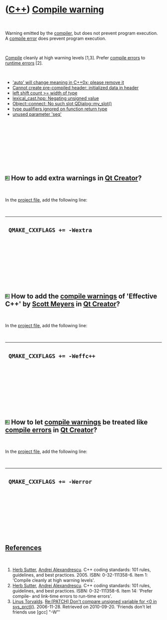 



 

 

 

 

 

([C++](Cpp.md)) [Compile warning](CppCompileWarning.md)
=========================================================

 

Warning emitted by the [compiler](CppCompiler.md), but does not prevent
program execution. A [compile error](CppCompileError.md) does prevent
program execution.

 

[Compile](CppCompiler.md) cleanly at high warning levels \[1,3\].
Prefer [compile errors](CppCompileError.md) to [runtime
errors](CppRuntimeError.md) \[2\].

 

-   ['auto' will change meaning in C++0x; please remove
    it](CppCompileWarningAutoWillChangeMeaningInC++0x.md)
-   [Cannot create pre-compiled header: initialized data in
    header](CppCompileWarningCannotCreatePreCompiledHeaderInitializedDataInHeader.md)
-   [left shift count &gt;= width of
    type](CppCompileWarningLeftShiftCounterBiggerOrEqualToWidthOfType.md)
-   [lexical\_cast.hpp: Negating unsigned
    value](CppCompileWarningLexical_castHppNegatingUnsignedValue.md)
-   [Object::connect: No such
    slot QDialog::my\_slot()](CppCompileWarningNoSuchSlot.md)
-   [type qualifiers ignored on function return
    type](CppCompileWarningTypeQualifiersIgnoredOnFunctionReturnType.md)
-   [unused parameter 'seq'](CppCompileWarningUnusedParameterSeq.md)

 

 

 

 

 

![Qt Creator](PicQtCreator.png) How to add extra warnings in [Qt Creator](CppQtCreator.md)?
--------------------------------------------------------------------------------------------

 

In the [project file](CppQtProjectFile.md), add the following line:

 

  ------------------------------
  ` QMAKE_CXXFLAGS += -Wextra`
  ------------------------------

 

 

 

 

 

![Qt Creator](PicQtCreator.png) How to add the [compile warnings](CppCompileWarning.md) of 'Effective C++' by [Scott Meyers](CppScottMeyers.md) in [Qt Creator](CppQtCreator.htm)?
------------------------------------------------------------------------------------------------------------------------------------------------------------------------------------

 

In the [project file](CppQtProjectFile.md), add the following line:

 

  -------------------------------
  ` QMAKE_CXXFLAGS += -Weffc++`
  -------------------------------

 

 

 

 

 

![Qt Creator](PicQtCreator.png) How to let [compile warnings](CppCompileWarning.md) be treated like [compile errors](CppCompileError.md) in [Qt Creator](CppQtCreator.htm)?
-----------------------------------------------------------------------------------------------------------------------------------------------------------------------------

 

In the [project file](CppQtProjectFile.md), add the following line:

 

  ------------------------------
  ` QMAKE_CXXFLAGS += -Werror`
  ------------------------------

 

 

 

 

 

[References](CppReferences.md)
-------------------------------

 

1.  [Herb Sutter](CppHerbSutter.md), [Andrei
    Alexandrescu](CppAndreiAlexandrescu.md). C++ coding standards: 101
    rules, guidelines, and best practices. 2005. ISBN: 0-32-111358-6.
    Item 1: 'Compile cleanly at high warning levels'.
2.  [Herb Sutter](CppHerbSutter.md), [Andrei
    Alexandrescu](CppAndreiAlexandrescu.md). C++ coding standards: 101
    rules, guidelines, and best practices. ISBN: 0-32-111358-6. Item 14:
    'Prefer compile- and link-time errors to run-time errors'.
3.  [Linus Torvalds](LinusTorvalds.md). [Re:\[PATCH\] Don't compare
    unsigned variable for &lt;0
    in sys\_prctl()](http://linux.derkeiler.com/Mailing-Lists/Kernel/2006-11/msg08325.html). 2006-11-28.
    Retrieved on 2010-09-20. 'Friends don't let friends use \[gcc\]
    "-W"'

 

 

 

 

 





 



